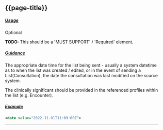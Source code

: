 ## {{page-title}}

<h5><ins>Usage</ins></h5>

<span class="mro-circle optional" title="Optional"></span> Optional

<div class="nhsd-a-box nhsd-a-box--bg-red nhsd-!t-margin-bottom-6 nhsd-t-body">
    <strong>TODO:</strong> This should be a 'MUST SUPPORT' / 'Required' element.
</div>

<h5><ins>Guidance</ins></h5>

The appropriate date time for the list being sent - usually a system datetime as to when the list was created / edited, or in the event of sending a List(Consultation), the date the consultation was last modified on the source system.

The clinically significant should be provided in the referenced profiles within the list (e.g. Encounter).

<h5><ins>Example</ins></h5>

```xml
<date value="2022-11-01T11:09:00Z">
```

---